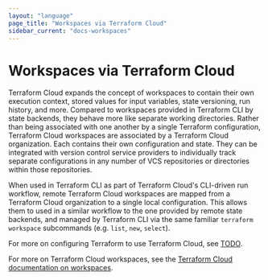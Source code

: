 ```yaml
---
layout: "language"
page_title: "Workspaces via Terraform Cloud"
sidebar_current: "docs-workspaces"
---
```


# Workspaces via Terraform Cloud

Terraform Cloud expands the concept of workspaces to contain their own
execution context, stored values for input variables, state versioning, run
history, and more. Compared to workspaces provided in Terraform CLI by state
backends, they behave more like separate working directories. Rather than
being associated with one another by a single Terraform configuration,
Terraform Cloud workspaces are associated by a Terraform Cloud organization.
Each contains their own configuration and state. They can be integrated with
version control service providers to individually track separate
configurations in any number of VCS repositories or directories within those
repositories.

When used in Terraform CLI as part of Terraform Cloud's CLI-driven run
workflow, remote Terraform Cloud workspaces are mapped from a Terraform Cloud
organization to a single local configuration. This allows them to used in a
similar workflow to the one provided by remote state backends, and managed by
Terraform CLI via the same familiar `terraform workspace` subcommands (e.g.
`list`, `new`, `select`).

For more on configuring Terraform to use Terraform Cloud, see [TODO]().

For more on Terraform Cloud workspaces, see the [Terraform Cloud documentation
on workspaces](/docs/cloud/workspaces/index.html).
